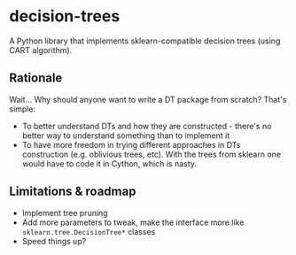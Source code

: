 # decision-trees
A Python library that implements sklearn-compatible decision trees (using CART algorithm).

## Rationale

Wait... Why should anyone want to write a DT package from scratch? That's simple:

- To better understand DTs and how they are constructed - there's no better way to understand something than to implement it
- To have more freedom in trying different approaches in DTs construction (e.g. oblivious trees, etc). 
With the trees from sklearn one would have to code it in Cython, which is nasty.

## Limitations & roadmap

- Implement tree pruning
- Add more parameters to tweak, make the interface more like `sklearn.tree.DecisionTree*` classes
- Speed things up?
